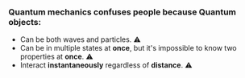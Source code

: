 ### Quantum mechanics confuses people because <strong>Quantum objects</strong>:

<div class="r-stretch d-flex align-items-star justify-content-center flex-column">
    <ul>
        <li>Can be both waves and particles. <span class="cursor-pointer" data-bs-toggle="tooltip" data-bs-title="Quantum objects exhibit wave-particle duality, meaning they can behave like waves or particles depending on the experiment.">⚠️</span></li>
        <li>Can be in multiple states at <strong>once</strong>, but it's impossible to know two properties at <strong>once</strong>. <span class="cursor-pointer" data-bs-toggle="tooltip" data-bs-title="Measuring one property of a quantum system disturbs it, making it impossible to know two properties with certainty at the same time.">⚠️</span></li>
        <li>Interact <strong>instantaneously</strong> regardless of <strong>distance</strong>. <span class="cursor-pointer" data-bs-toggle="tooltip" data-bs-title="Quantum entanglement allows two or more particles to be connected in such a way that measuring the state of one particle instantly affects the state of the other, regardless of the distance between them.">⚠️</span></li>
    </ul>
</div>
